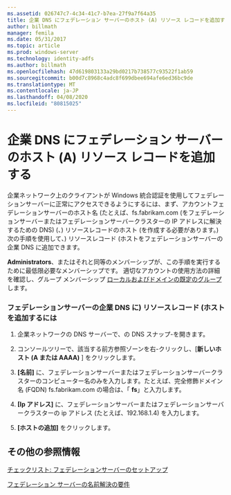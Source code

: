 ```yaml
---
ms.assetid: 026747c7-4c34-41c7-b7ea-27f9a7f64a35
title: 企業 DNS にフェデレーション サーバーのホスト (A) リソース レコードを追加する
author: billmath
manager: femila
ms.date: 05/31/2017
ms.topic: article
ms.prod: windows-server
ms.technology: identity-adfs
ms.author: billmath
ms.openlocfilehash: 47d619803133a29bd0217b738577c93522f1ab59
ms.sourcegitcommit: b00d7c8968c4adc8f699dbee694afe6ed36bc9de
ms.translationtype: MT
ms.contentlocale: ja-JP
ms.lasthandoff: 04/08/2020
ms.locfileid: "80815025"
---
```

# <a name="add-a-host-a-resource-record-to-corporate-dns-for-a-federation-server"></a>企業 DNS にフェデレーション サーバーのホスト (A) リソース レコードを追加する



企業ネットワーク上のクライアントが Windows 統合認証を使用してフェデレーションサーバーに正常にアクセスできるようにするには、まず、アカウントフェデレーションサーバーのホスト名 (たとえば、fs.fabrikam.com \(をフェデレーションサーバーまたはフェデレーションサーバークラスターの IP アドレスに解決するための DNS\) \(、\) リソースレコードのホスト \(を作成する必要があります。\) 次の手順を使用して、\) リソースレコード \(ホストをフェデレーションサーバーの企業 DNS に追加できます。  
  
**Administrators**、またはそれと同等のメンバーシップが、この手順を実行するために最低限必要なメンバーシップです。  適切なアカウントの使用方法の詳細を確認し、グループ メンバーシップ [ローカルおよびドメインの既定のグループ](https://go.microsoft.com/fwlink/?LinkId=83477)します。   
  
### <a name="to-add-a-host-a-resource-record-to-corporate-dns-for-a-federation-server"></a>フェデレーションサーバーの企業 DNS に\) リソースレコード \(ホストを追加するには  
  
1.  企業ネットワークの DNS サーバーで、の DNS スナップ\-を開きます。  
  
2.  コンソールツリーで、該当する前方参照ゾーンを右\-クリックし、[**新しいホスト \(A または AAAA\)** ] をクリックします。  
  
3.  **[名前]** に、フェデレーションサーバーまたはフェデレーションサーバークラスターのコンピューター名のみを入力します。たとえば、完全修飾ドメイン名 \(FQDN\) fs.fabrikam.com の場合は、「 **fs**」と入力します。  
  
4.  **[Ip アドレス]** に、フェデレーションサーバーまたはフェデレーションサーバークラスターの ip アドレス (たとえば、192.168.1.4) を入力します。  
  
5.  **[ホストの追加]** をクリックします。  
  
## <a name="additional-references"></a>その他の参照情報  
[チェックリスト: フェデレーションサーバーのセットアップ](Checklist--Setting-Up-a-Federation-Server.md)  
  
[フェデレーション サーバーの名前解決の要件](https://technet.microsoft.com/library/dd807055.aspx)  
  

